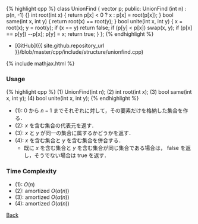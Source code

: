 {% highlight cpp %}
class UnionFind {
  vector<int> p;
public:
  UnionFind (int n) : p(n, -1) {}
  int root(int x) {
    return p[x] < 0 ? x : p[x] = root(p[x]);
  }
  bool same(int x, int y) {
    return root(x) == root(y);
  }
  bool unite(int x, int y) {
    x = root(x); y = root(y);
    if (x == y) return false;
    if (p[y] < p[x]) swap(x, y);
    if (p[x] == p[y]) --p[x];
    p[y] = x;
    return true;
  }
};
{% endhighlight %}

- [GitHub]({{ site.github.repository_url }}/blob/master/cpp/include/structure/unionfind.cpp)

{% include mathjax.html %}

### Usage

{% highlight cpp %}
(1) UnionFind(int n);
(2) int root(int x);
(3) bool same(int x, int y);
(4) bool unite(int x, int y);
{% endhighlight %}

- (1): $0$ から $n - 1$ までそれぞれに対して，その要素だけを格納した集合を作る．
- (2): $x$ を含む集合の代表元を返す．
- (3): $x$ と $y$ が同一の集合に属するかどうかを返す．
- (4): $x$ を含む集合と $y$ を含む集合を併合する．
  - 既に $x$ を含む集合と $y$ を含む集合が同じ集合である場合は，
    false を返し，そうでない場合は true を返す．

### Time Complexity
- (1): $O(n)$
- (2): amortized $O(\alpha(n))$
- (3): amortized $O(\alpha(n))$
- (4): amortized $O(\alpha(n))$

[Back](../..)
